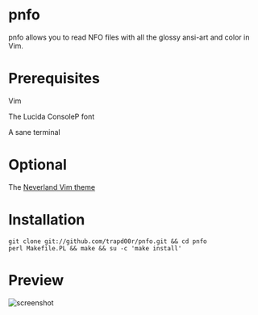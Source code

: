 pnfo
====

pnfo allows you to read NFO files with all the glossy ansi-art and color in Vim.

Prerequisites
=============

Vim

The Lucida ConsoleP font

A sane terminal

Optional
========

The [Neverland Vim theme][0]

Installation
=============

    git clone git://github.com/trapd00r/pnfo.git && cd pnfo
    perl Makefile.PL && make && su -c 'make install'


Preview
=======

![screenshot](http://perl.japh.se/devel/pnfo/pnfo.png)

[0]:http://github.com/trapd00r/neverland-vim-theme "neverland vim theme"
